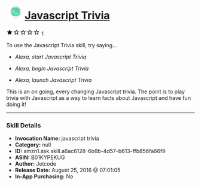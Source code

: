 # &nbsp;<img src="skill_icon" alt="Javascript Trivia icon" width="36"> [Javascript Trivia](http://alexa.amazon.com/#skills/amzn1.ask.skill.a6ac6128-6b6b-4d57-b613-ffb856fa66f9)
![1 stars](../../images/ic_star_black_18dp_1x.png)![1 stars](../../images/ic_star_border_black_18dp_1x.png)![1 stars](../../images/ic_star_border_black_18dp_1x.png)![1 stars](../../images/ic_star_border_black_18dp_1x.png)![1 stars](../../images/ic_star_border_black_18dp_1x.png) 1

To use the Javascript Trivia skill, try saying...

* *Alexa, start Javascript Trivia*

* *Alexa, begin Javascript Trivia*

* *Alexa, launch Javascript Trivia*

This is an on going, every changing Javascript trivia. The point is to play trivia with Javascript as a way to learn facts about Javascript and have fun doing it!

***

### Skill Details

* **Invocation Name:** javascript trivia
* **Category:** null
* **ID:** amzn1.ask.skill.a6ac6128-6b6b-4d57-b613-ffb856fa66f9
* **ASIN:** B01KYPEKUG
* **Author:** Jetcode
* **Release Date:** August 25, 2016 @ 07:01:05
* **In-App Purchasing:** No

